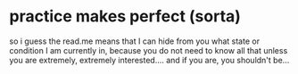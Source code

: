 # practice makes perfect (sorta)


so i guess the read.me means that I can hide from you what state or condition I am currently in, because you do not need to know all that unless you are extremely, extremely interested.... and if you are, you shouldn't be...
